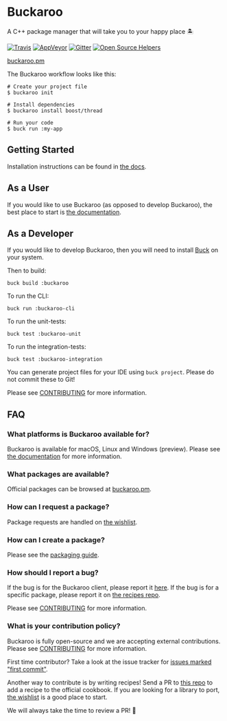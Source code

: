# Buckaroo

A C++ package manager that will take you to your happy place 🏝️

[![Travis](https://img.shields.io/travis/LoopPerfect/buckaroo.svg)](https://travis-ci.org/LoopPerfect/buckaroo)
[![AppVeyor](https://img.shields.io/appveyor/ci/njlr/buckaroo.svg)](https://ci.appveyor.com/project/njlr/buckaroo)
[![Gitter](https://img.shields.io/gitter/room/nwjs/nw.js.svg)](https://gitter.im/LoopPerfect/buckaroo)
[![Open Source Helpers](https://www.codetriage.com/loopperfect/buckaroo/badges/users.svg)](https://www.codetriage.com/loopperfect/buckaroo)

[buckaroo.pm](https://www.buckaroo.pm/)

The Buckaroo workflow looks like this:

```bash=
# Create your project file
$ buckaroo init

# Install dependencies
$ buckaroo install boost/thread

# Run your code
$ buck run :my-app
```


## Getting Started

Installation instructions can be found in [the docs](https://buckaroo.readthedocs.io/en/latest/installation.html). 

## As a User
If you would like to use Buckaroo (as opposed to develop Buckaroo), the best place to start is [the documentation](http://buckaroo.readthedocs.io/).


## As a Developer
If you would like to develop Buckaroo, then you will need to install [Buck](https://buckbuild.com/setup/getting_started.html) on your system.

Then to build:
```
buck build :buckaroo
```

To run the CLI:
```
buck run :buckaroo-cli
```

To run the unit-tests:
```
buck test :buckaroo-unit
```

To run the integration-tests:
```
buck test :buckaroo-integration
```

You can generate project files for your IDE using `buck project`. Please do not commit these to Git!

Please see [CONTRIBUTING](CONTRIBUTING.md) for more information.


## FAQ


### What platforms is Buckaroo available for?

Buckaroo is available for macOS, Linux and Windows (preview). Please see [the documentation](http://buckaroo.readthedocs.io/) for more information.


### What packages are available?

Official packages can be browsed at [buckaroo.pm](https://www.buckaroo.pm/).


### How can I request a package?

Package requests are handled on [the wishlist](https://github.com/LoopPerfect/buckaroo-wishlist).


### How can I create a package?

Please see the [packaging guide](https://buckaroo.readthedocs.io/en/latest/package-guide.html).


### How should I report a bug?

If the bug is for the Buckaroo client, please report it [here](https://github.com/LoopPerfect/buckaroo/issues). If the bug is for a specific package, please report it on [the recipes repo](https://github.com/LoopPerfect/buckaroo-recipes).

Please see [CONTRIBUTING](CONTRIBUTING.md) for more information.


### What is your contribution policy?

Buckaroo is fully open-source and we are accepting external contributions. Please see [CONTRIBUTING](CONTRIBUTING.md) for more information.

First time contributor? Take a look at the issue tracker for [issues marked "first commit"](https://github.com/LoopPerfect/buckaroo/labels/first%20commit).

Another way to contribute is by writing recipes! Send a PR to [this repo](https://github.com/LoopPerfect/buckaroo-recipes) to add a recipe to the official cookbook. If you are looking for a library to port, [the wishlist](https://github.com/LoopPerfect/buckaroo-wishlist) is a good place to start.

We will always take the time to review a PR! 💖
